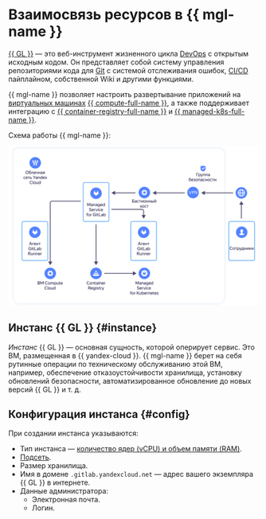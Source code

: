 # Взаимосвязь ресурсов в {{ mgl-name }}

[{{ GL }}](https://about.gitlab.com/) — это веб-инструмент жизненного цикла [DevOps](https://cloud.yandex.ru/blog/posts/2022/03/what-is-devops) с открытым исходным кодом. Он представляет собой систему управления репозиториями кода для [Git](https://git-scm.com/) с системой отслеживания ошибок, [CI/CD](https://cloud.yandex.ru/blog/posts/2022/10/ci-cd) пайплайном, собственной Wiki и другими функциями.

{{ mgl-name }} позволяет настроить развертывание приложений на [виртуальных машинах](../../compute/concepts/vm.md) [{{ compute-full-name }}](../../compute/), а также поддерживает интеграцию с [{{ container-registry-full-name }}](../../container-registry/) и [{{ managed-k8s-full-name }}](../../managed-kubernetes/).

Схема работы {{ mgl-name }}:

![image](../../_assets/managed-gitlab/gitlab_schema_ru.svg)

## Инстанс {{ GL }} {#instance}

_Инстанс_ {{ GL }} — основная сущность, которой оперирует сервис. Это ВМ, размещенная в {{ yandex-cloud }}. {{ mgl-name }} берет на себя рутинные операции по техническому обслуживанию этой ВМ, например, обеспечение отказоустойчивости хранилища, установку обновлений безопасности, автоматизированное обновление до новых версий {{ GL }} и т. д.

## Конфигурация инстанса {#config}

При создании инстанса указываются:
* Тип инстанса — [количество ядер (vCPU) и объем памяти (RAM)](../../compute/concepts/vm-platforms.md).
* [Подсеть](../../vpc/concepts/network.md#subnet).
* Размер хранилища.
* Имя в домене `.gitlab.yandexcloud.net` — адрес вашего экземпляра {{ GL }} в интернете.
* Данные администратора:
  * Электронная почта.
  * Логин.